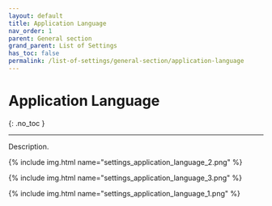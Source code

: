 ```yaml
---
layout: default
title: Application Language
nav_order: 1
parent: General section
grand_parent: List of Settings
has_toc: false
permalink: /list-of-settings/general-section/application-language
---
```


# Application Language
{: .no_toc }

---

Description.

{% include img.html name="settings_application_language_2.png" %}

{% include img.html name="settings_application_language_3.png" %}

{% include img.html name="settings_application_language_1.png" %}